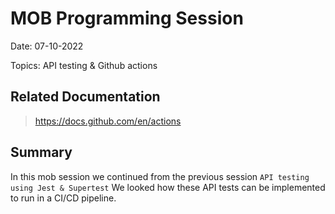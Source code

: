# MOB Programming Session

Date: 07-10-2022

Topics: API testing & Github actions

## Related Documentation

> https://docs.github.com/en/actions

## Summary

In this mob session we continued from the previous session `API testing using Jest & Supertest`
We looked how these API tests can be implemented to run in a CI/CD pipeline.
